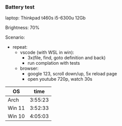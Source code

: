 ### Battery test

laptop: Thinkpad t460s i5-6300u 12Gb

Brightness: 70%

Scenario:
  
  - repeat:
    - vscode (with WSL in win):
      - 3x(file, find, goto definition and back)
      - run complation with tests
    - browser:
      - google 123, scroll down/up, 5x reload page
      - open youtube 720p, watch 30s
    

| OS     |  time   |
|--------|---------|
| Arch   | 3:55:23 |
| Win 11 | 3:52:33 |
| Win 10 | 4:05:03 |

